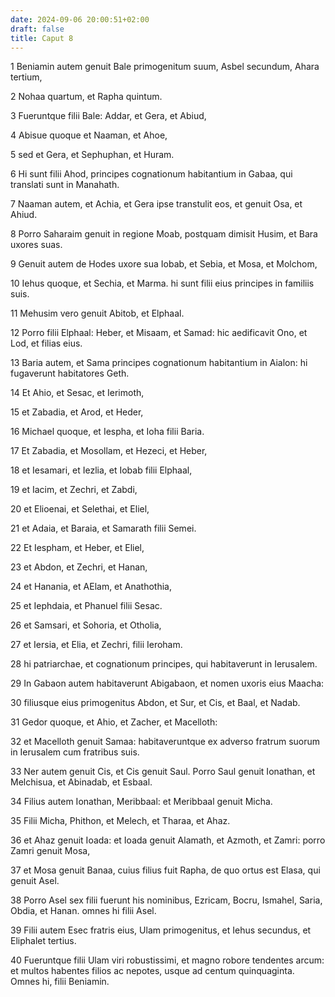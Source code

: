 ```yaml
---
date: 2024-09-06 20:00:51+02:00
draft: false
title: Caput 8
---
```





1 Beniamin autem genuit Bale primogenitum suum, Asbel secundum, Ahara tertium,

2 Nohaa quartum, et Rapha quintum.

3 Fueruntque filii Bale: Addar, et Gera, et Abiud,

4 Abisue quoque et Naaman, et Ahoe,

5 sed et Gera, et Sephuphan, et Huram.

6 Hi sunt filii Ahod, principes cognationum habitantium in Gabaa, qui translati sunt in Manahath.

7 Naaman autem, et Achia, et Gera ipse transtulit eos, et genuit Osa, et Ahiud.

8 Porro Saharaim genuit in regione Moab, postquam dimisit Husim, et Bara uxores suas.

9 Genuit autem de Hodes uxore sua Iobab, et Sebia, et Mosa, et Molchom,

10 Iehus quoque, et Sechia, et Marma. hi sunt filii eius principes in familiis suis.

11 Mehusim vero genuit Abitob, et Elphaal.

12 Porro filii Elphaal: Heber, et Misaam, et Samad: hic aedificavit Ono, et Lod, et filias eius.

13 Baria autem, et Sama principes cognationum habitantium in Aialon: hi fugaverunt habitatores Geth.

14 Et Ahio, et Sesac, et Ierimoth,

15 et Zabadia, et Arod, et Heder,

16 Michael quoque, et Iespha, et Ioha filii Baria.

17 Et Zabadia, et Mosollam, et Hezeci, et Heber,

18 et Iesamari, et Iezlia, et Iobab filii Elphaal,

19 et Iacim, et Zechri, et Zabdi,

20 et Elioenai, et Selethai, et Eliel,

21 et Adaia, et Baraia, et Samarath filii Semei.

22 Et Iespham, et Heber, et Eliel,

23 et Abdon, et Zechri, et Hanan,

24 et Hanania, et AElam, et Anathothia,

25 et Iephdaia, et Phanuel filii Sesac.

26 et Samsari, et Sohoria, et Otholia,

27 et Iersia, et Elia, et Zechri, filii Ieroham.

28 hi patriarchae, et cognationum principes, qui habitaverunt in Ierusalem.

29 In Gabaon autem habitaverunt Abigabaon, et nomen uxoris eius Maacha:

30 filiusque eius primogenitus Abdon, et Sur, et Cis, et Baal, et Nadab.

31 Gedor quoque, et Ahio, et Zacher, et Macelloth:

32 et Macelloth genuit Samaa: habitaveruntque ex adverso fratrum suorum in Ierusalem cum fratribus suis.

33 Ner autem genuit Cis, et Cis genuit Saul. Porro Saul genuit Ionathan, et Melchisua, et Abinadab, et Esbaal.

34 Filius autem Ionathan, Meribbaal: et Meribbaal genuit Micha.

35 Filii Micha, Phithon, et Melech, et Tharaa, et Ahaz.

36 et Ahaz genuit Ioada: et Ioada genuit Alamath, et Azmoth, et Zamri: porro Zamri genuit Mosa,

37 et Mosa genuit Banaa, cuius filius fuit Rapha, de quo ortus est Elasa, qui genuit Asel.

38 Porro Asel sex filii fuerunt his nominibus, Ezricam, Bocru, Ismahel, Saria, Obdia, et Hanan. omnes hi filii Asel.

39 Filii autem Esec fratris eius, Ulam primogenitus, et Iehus secundus, et Eliphalet tertius.

40 Fueruntque filii Ulam viri robustissimi, et magno robore tendentes arcum: et multos habentes filios ac nepotes, usque ad centum quinquaginta. Omnes hi, filii Beniamin.

